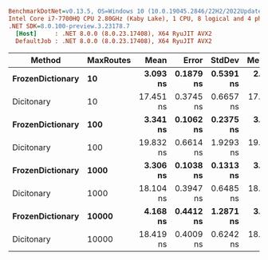 ``` ini

BenchmarkDotNet=v0.13.5, OS=Windows 10 (10.0.19045.2846/22H2/2022Update)
Intel Core i7-7700HQ CPU 2.80GHz (Kaby Lake), 1 CPU, 8 logical and 4 physical cores
.NET SDK=8.0.100-preview.3.23178.7
  [Host]     : .NET 8.0.0 (8.0.23.17408), X64 RyuJIT AVX2
  DefaultJob : .NET 8.0.0 (8.0.23.17408), X64 RyuJIT AVX2


```
|           Method | MaxRoutes |      Mean |     Error |    StdDev |    Median |
|----------------- |---------- |----------:|----------:|----------:|----------:|
| **FrozenDictionary** |        **10** |  **3.093 ns** | **0.1879 ns** | **0.5391 ns** |  **2.859 ns** |
|       Dicitonary |        10 | 17.451 ns | 0.3745 ns | 0.6657 ns | 17.256 ns |
| **FrozenDictionary** |       **100** |  **3.341 ns** | **0.1062 ns** | **0.2375 ns** |  **3.274 ns** |
|       Dicitonary |       100 | 19.832 ns | 0.6614 ns | 1.9293 ns | 19.389 ns |
| **FrozenDictionary** |      **1000** |  **3.306 ns** | **0.1038 ns** | **0.1313 ns** |  **3.288 ns** |
|       Dicitonary |      1000 | 18.104 ns | 0.3947 ns | 0.6485 ns | 18.019 ns |
| **FrozenDictionary** |     **10000** |  **4.168 ns** | **0.4412 ns** | **1.2871 ns** |  **3.753 ns** |
|       Dicitonary |     10000 | 18.419 ns | 0.4009 ns | 0.6242 ns | 18.290 ns |
